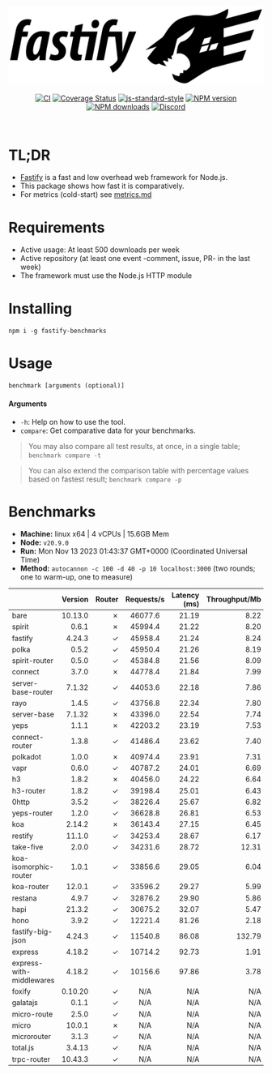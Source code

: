 <div align="center">
  <img src="https://github.com/fastify/graphics/raw/HEAD/fastify-landscape-outlined.svg" width="650" height="auto"/>
</div>

<div align="center">

[![CI](https://github.com/fastify/fastify/workflows/ci/badge.svg)](https://github.com/fastify/fastify/actions/workflows/ci.yml)
[![Coverage Status](https://coveralls.io/repos/github/fastify/fastify/badge.svg?branch=master)](https://coveralls.io/github/fastify/fastify?branch=master)
[![js-standard-style](https://img.shields.io/badge/code%20style-standard-brightgreen.svg?style=flat)](http://standardjs.com/)
[![NPM version](https://img.shields.io/npm/v/fastify.svg?style=flat)](https://www.npmjs.com/package/fastify)
[![NPM downloads](https://img.shields.io/npm/dm/fastify.svg?style=flat)](https://www.npmjs.com/package/fastify) [![Discord](https://img.shields.io/discord/725613461949906985)](https://discord.gg/fastify)

</div>
<br />

# TL;DR

* [Fastify](https://github.com/fastify/fastify) is a fast and low overhead web framework for Node.js.
* This package shows how fast it is comparatively.
* For metrics (cold-start) see [metrics.md](./METRICS.md)

# Requirements

* Active usage: At least 500 downloads per week
* Active repository (at least one event -comment, issue, PR- in the last week)
* The framework must use the Node.js HTTP module

# Installing

```
npm i -g fastify-benchmarks
```

# Usage

```
benchmark [arguments (optional)]
```

#### Arguments

* `-h`: Help on how to use the tool.
* `compare`: Get comparative data for your benchmarks.

> You may also compare all test results, at once, in a single table; `benchmark compare -t`

> You can also extend the comparison table with percentage values based on fastest result; `benchmark compare -p`
# Benchmarks

* __Machine:__ linux x64 | 4 vCPUs | 15.6GB Mem
* __Node:__ `v20.9.0`
* __Run:__ Mon Nov 13 2023 01:43:37 GMT+0000 (Coordinated Universal Time)
* __Method:__ `autocannon -c 100 -d 40 -p 10 localhost:3000` (two rounds; one to warm-up, one to measure)

|                          | Version | Router | Requests/s | Latency (ms) | Throughput/Mb |
| :--                      | --:     | --:    | :-:        | --:          | --:           |
| bare                     | 10.13.0 | ✗      | 46077.6    | 21.19        | 8.22          |
| spirit                   | 0.6.1   | ✗      | 45994.4    | 21.22        | 8.20          |
| fastify                  | 4.24.3  | ✓      | 45958.4    | 21.24        | 8.24          |
| polka                    | 0.5.2   | ✓      | 45950.4    | 21.26        | 8.19          |
| spirit-router            | 0.5.0   | ✓      | 45384.8    | 21.56        | 8.09          |
| connect                  | 3.7.0   | ✗      | 44778.4    | 21.84        | 7.99          |
| server-base-router       | 7.1.32  | ✓      | 44053.6    | 22.18        | 7.86          |
| rayo                     | 1.4.5   | ✓      | 43756.8    | 22.34        | 7.80          |
| server-base              | 7.1.32  | ✗      | 43396.0    | 22.54        | 7.74          |
| yeps                     | 1.1.1   | ✗      | 42203.2    | 23.19        | 7.53          |
| connect-router           | 1.3.8   | ✓      | 41486.4    | 23.62        | 7.40          |
| polkadot                 | 1.0.0   | ✗      | 40974.4    | 23.91        | 7.31          |
| vapr                     | 0.6.0   | ✓      | 40787.2    | 24.01        | 6.69          |
| h3                       | 1.8.2   | ✗      | 40456.0    | 24.22        | 6.64          |
| h3-router                | 1.8.2   | ✓      | 39198.4    | 25.01        | 6.43          |
| 0http                    | 3.5.2   | ✓      | 38226.4    | 25.67        | 6.82          |
| yeps-router              | 1.2.0   | ✓      | 36628.8    | 26.81        | 6.53          |
| koa                      | 2.14.2  | ✗      | 36143.4    | 27.15        | 6.45          |
| restify                  | 11.1.0  | ✓      | 34253.4    | 28.67        | 6.17          |
| take-five                | 2.0.0   | ✓      | 34231.6    | 28.72        | 12.31         |
| koa-isomorphic-router    | 1.0.1   | ✓      | 33856.6    | 29.05        | 6.04          |
| koa-router               | 12.0.1  | ✓      | 33596.2    | 29.27        | 5.99          |
| restana                  | 4.9.7   | ✓      | 32876.2    | 29.90        | 5.86          |
| hapi                     | 21.3.2  | ✓      | 30675.2    | 32.07        | 5.47          |
| hono                     | 3.9.2   | ✓      | 12221.4    | 81.26        | 2.18          |
| fastify-big-json         | 4.24.3  | ✓      | 11540.8    | 86.08        | 132.79        |
| express                  | 4.18.2  | ✓      | 10714.2    | 92.73        | 1.91          |
| express-with-middlewares | 4.18.2  | ✓      | 10156.6    | 97.86        | 3.78          |
| foxify                   | 0.10.20 | ✓      | N/A        | N/A          | N/A           |
| galatajs                 | 0.1.1   | ✓      | N/A        | N/A          | N/A           |
| micro-route              | 2.5.0   | ✓      | N/A        | N/A          | N/A           |
| micro                    | 10.0.1  | ✗      | N/A        | N/A          | N/A           |
| microrouter              | 3.1.3   | ✓      | N/A        | N/A          | N/A           |
| total.js                 | 3.4.13  | ✓      | N/A        | N/A          | N/A           |
| trpc-router              | 10.43.3 | ✓      | N/A        | N/A          | N/A           |
